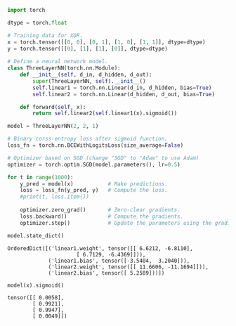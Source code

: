 

```python
import torch

dtype = torch.float

# Training data for XOR.
x = torch.tensor([[0, 0], [0, 1], [1, 0], [1, 1]], dtype=dtype)
y = torch.tensor([[0], [1], [1], [0]], dtype=dtype)
                                        
# Define a neural network model.
class ThreeLayerNN(torch.nn.Module):
    def __init__(self, d_in, d_hidden, d_out):
        super(ThreeLayerNN, self).__init__()
        self.linear1 = torch.nn.Linear(d_in, d_hidden, bias=True)
        self.linear2 = torch.nn.Linear(d_hidden, d_out, bias=True)

    def forward(self, x):
        return self.linear2(self.linear1(x).sigmoid())

model = ThreeLayerNN(2, 2, 1)

# Binary corss-entropy loss after sigmoid function.
loss_fn = torch.nn.BCEWithLogitsLoss(size_average=False)

# Optimizer based on SGD (change "SGD" to "Adam" to use Adam)
optimizer = torch.optim.SGD(model.parameters(), lr=0.5)

for t in range(1000):
    y_pred = model(x)           # Make predictions.
    loss = loss_fn(y_pred, y)   # Compute the loss.
    #print(t, loss.item())
    
    optimizer.zero_grad()       # Zero-clear gradients.
    loss.backward()             # Compute the gradients.
    optimizer.step()            # Update the parameters using the gradients.
```


```python
model.state_dict()
```




    OrderedDict([('linear1.weight', tensor([[ 6.6212, -6.8110],
                          [ 6.7129, -6.4369]])),
                 ('linear1.bias', tensor([-3.5404,  3.2040])),
                 ('linear2.weight', tensor([[ 11.6606, -11.1694]])),
                 ('linear2.bias', tensor([ 5.2589]))])




```python
model(x).sigmoid()
```




    tensor([[ 0.0058],
            [ 0.9921],
            [ 0.9947],
            [ 0.0049]])



